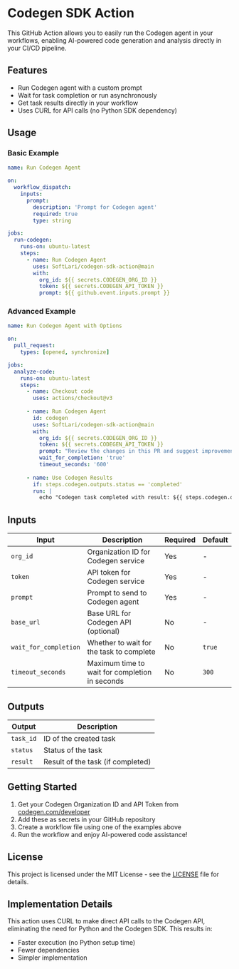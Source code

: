# Codegen SDK Action

This GitHub Action allows you to easily run the Codegen agent in your workflows, enabling AI-powered code generation and analysis directly in your CI/CD pipeline.

## Features

- Run Codegen agent with a custom prompt
- Wait for task completion or run asynchronously
- Get task results directly in your workflow
- Uses CURL for API calls (no Python SDK dependency)

## Usage

### Basic Example

```yaml
name: Run Codegen Agent

on:
  workflow_dispatch:
    inputs:
      prompt:
        description: 'Prompt for Codegen agent'
        required: true
        type: string

jobs:
  run-codegen:
    runs-on: ubuntu-latest
    steps:
      - name: Run Codegen Agent
        uses: SoftLari/codegen-sdk-action@main
        with:
          org_id: ${{ secrets.CODEGEN_ORG_ID }}
          token: ${{ secrets.CODEGEN_API_TOKEN }}
          prompt: ${{ github.event.inputs.prompt }}
```

### Advanced Example

```yaml
name: Run Codegen Agent with Options

on:
  pull_request:
    types: [opened, synchronize]

jobs:
  analyze-code:
    runs-on: ubuntu-latest
    steps:
      - name: Checkout code
        uses: actions/checkout@v3
        
      - name: Run Codegen Agent
        id: codegen
        uses: SoftLari/codegen-sdk-action@main
        with:
          org_id: ${{ secrets.CODEGEN_ORG_ID }}
          token: ${{ secrets.CODEGEN_API_TOKEN }}
          prompt: "Review the changes in this PR and suggest improvements"
          wait_for_completion: 'true'
          timeout_seconds: '600'
          
      - name: Use Codegen Results
        if: steps.codegen.outputs.status == 'completed'
        run: |
          echo "Codegen task completed with result: ${{ steps.codegen.outputs.result }}"
```

## Inputs

| Input | Description | Required | Default |
|-------|-------------|----------|---------|
| `org_id` | Organization ID for Codegen service | Yes | - |
| `token` | API token for Codegen service | Yes | - |
| `prompt` | Prompt to send to Codegen agent | Yes | - |
| `base_url` | Base URL for Codegen API (optional) | No | - |
| `wait_for_completion` | Whether to wait for the task to complete | No | `true` |
| `timeout_seconds` | Maximum time to wait for completion in seconds | No | `300` |

## Outputs

| Output | Description |
|--------|-------------|
| `task_id` | ID of the created task |
| `status` | Status of the task |
| `result` | Result of the task (if completed) |

## Getting Started

1. Get your Codegen Organization ID and API Token from [codegen.com/developer](https://codegen.com/developer)
2. Add these as secrets in your GitHub repository
3. Create a workflow file using one of the examples above
4. Run the workflow and enjoy AI-powered code assistance!

## License

This project is licensed under the MIT License - see the [LICENSE](LICENSE) file for details.

## Implementation Details

This action uses CURL to make direct API calls to the Codegen API, eliminating the need for Python and the Codegen SDK. This results in:

- Faster execution (no Python setup time)
- Fewer dependencies
- Simpler implementation
